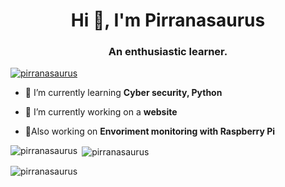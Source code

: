 <h1 align="center">Hi 👋, I'm Pirranasaurus</h1>
<h3 align="center">An enthusiastic learner.</h3>

<p align="left"> <a href="https://twitter.com/pirranasaurus" target="blank"><img src="https://img.shields.io/twitter/follow/pirranasaurus?logo=twitter&style=for-the-badge" alt="pirranasaurus" /></a> </p>

- 🌱 I’m currently learning **Cyber security, Python**

- 🔭 I’m currently working on a **website**

- 🔭Also working on **Envoriment monitoring with Raspberry Pi**

<p><img align="left" src="https://github-readme-stats.vercel.app/api/top-langs?username=pirranasaurus&show_icons=true&locale=en&layout=compact" alt="pirranasaurus" /></p>

<p>&nbsp;<img align="center" src="https://github-readme-stats.vercel.app/api?username=pirranasaurus&show_icons=true&locale=en" alt="pirranasaurus" /></p>

<p><img align="center" src="https://github-readme-streak-stats.herokuapp.com/?user=pirranasaurus&" alt="pirranasaurus" /></p>

